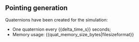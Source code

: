 ## Pointing generation

Quaternions have been created for the simulation:

- One quaternion every {{delta_time_s}} seconds;
- Memory usage: {{quat_memory_size_bytes|filesizeformat}}

